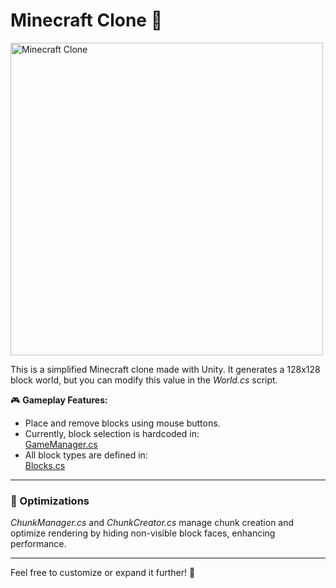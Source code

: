 # Minecraft Clone 🧱
<img src="https://github.com/MatteoConcutelli/Unity_projects/blob/b74ce4275d90bc9e13e265fdf0fc33d66c10c8f9/Minecraft/img.jpg" width="500" alt="Minecraft Clone" />

This is a simplified Minecraft clone made with Unity. It generates a 128x128 block world, but you can modify this value in the *World.cs* script. 

🎮 **Gameplay Features:**
- Place and remove blocks using mouse buttons.
- Currently, block selection is hardcoded in:  
  [GameManager.cs](https://github.com/MatteoConcutelli/Unity_projects/blob/77062a09912a62ec8b0da3c6e110ef327ad18074/Minecraft/Assets/Scripts/GameManager.cs#L101)  
- All block types are defined in:  
  [Blocks.cs](https://github.com/MatteoConcutelli/Unity_projects/blob/d5294ff662bfbad3a56543369769c13e95c9f670/Minecraft/Assets/Scripts/Blocks.cs#L18-L22)

---

### 🚀 Optimizations

*ChunkManager.cs* and *ChunkCreator.cs* manage chunk creation and optimize rendering by hiding non-visible block faces, enhancing performance.

---

Feel free to customize or expand it further! 🎨
